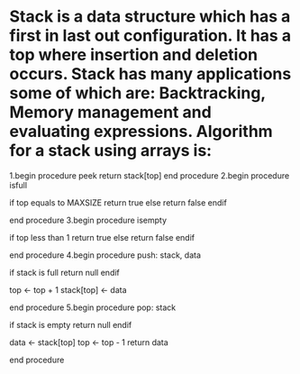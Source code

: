 # Stack is a data structure which has a first in last out configuration. It has a top where insertion and deletion occurs. Stack has many applications some of which are: Backtracking, Memory management and evaluating expressions. Algorithm for a stack using arrays is:
1.begin procedure peek
   return stack[top]
end procedure
2.begin procedure isfull

   if top equals to MAXSIZE
      return true
   else
      return false
   endif
   
end procedure
3.begin procedure isempty

   if top less than 1
      return true
   else
      return false
   endif
   
end procedure
4.begin procedure push: stack, data

   if stack is full
      return null
   endif
   
   top ← top + 1
   stack[top] ← data

end procedure
5.begin procedure pop: stack

   if stack is empty
      return null
   endif
   
   data ← stack[top]
   top ← top - 1
   return data

end procedure
